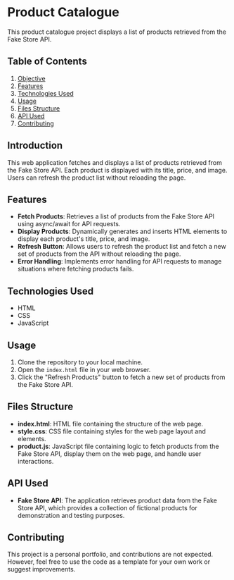 # Product Catalogue

This product catalogue project displays a list of products retrieved from the Fake Store API.

## Table of Contents

1. [Objective](#objective)
2. [Features](#features)
3. [Technologies Used](#technologies-used)
4. [Usage](#usage)
5. [Files Structure](#files-structure)
6. [API Used](#api-used)
7. [Contributing](#contributing)

## Introduction

This web application fetches and displays a list of products retrieved from the Fake Store API. Each product is displayed with its title, price, and image. Users can refresh the product list without reloading the page.

## Features

- **Fetch Products**: Retrieves a list of products from the Fake Store API using async/await for API requests.
- **Display Products**: Dynamically generates and inserts HTML elements to display each product's title, price, and image.
- **Refresh Button**: Allows users to refresh the product list and fetch a new set of products from the API without reloading the page.
- **Error Handling**: Implements error handling for API requests to manage situations where fetching products fails.

## Technologies Used

- HTML
- CSS
- JavaScript

## Usage

1. Clone the repository to your local machine.
2. Open the `index.html` file in your web browser.
3. Click the "Refresh Products" button to fetch a new set of products from the Fake Store API.

## Files Structure

- **index.html**: HTML file containing the structure of the web page.
- **style.css**: CSS file containing styles for the web page layout and elements.
- **product.js**: JavaScript file containing logic to fetch products from the Fake Store API, display them on the web page, and handle user interactions.

## API Used

- **Fake Store API**: The application retrieves product data from the Fake Store API, which provides a collection of fictional products for demonstration and testing purposes.

## Contributing

This project is a personal portfolio, and contributions are not expected. However, feel free to use the code as a template for your own work or suggest improvements.
